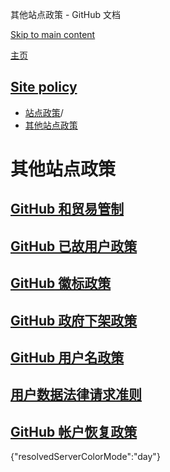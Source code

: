其他站点政策 - GitHub 文档

[Skip to main content](#main-content)

[主页](/zh)

[Site policy](/zh/site-policy)
----------

* [站点政策](/zh/site-policy)/
* [其他站点政策](/zh/site-policy/other-site-policies)

其他站点政策
==========

[GitHub 和贸易管制](/zh/site-policy/other-site-policies/github-and-trade-controls)
----------

[GitHub 已故用户政策](/zh/site-policy/other-site-policies/github-deceased-user-policy)
----------

[GitHub 徽标政策](/zh/site-policy/other-site-policies/github-logo-policy)
----------

[GitHub 政府下架政策](/zh/site-policy/other-site-policies/github-government-takedown-policy)
----------

[GitHub 用户名政策](/zh/site-policy/other-site-policies/github-username-policy)
----------

[用户数据法律请求准则](/zh/site-policy/other-site-policies/guidelines-for-legal-requests-of-user-data)
----------

[GitHub 帐户恢复政策](/zh/site-policy/other-site-policies/github-account-recovery-policy)
----------

{"resolvedServerColorMode":"day"}
